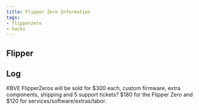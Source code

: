 ```yaml
---
title: Flipper Zero Information
tags:
- flipperzero
- hacks
---
```

## Flipper

## Log

KBVE FlipperZeros will be sold for $300 each, custom firmware, extra components, shipping and 5 support tickets? $180 for the Flipper Zero and $120 for services/software/extras/labor.
